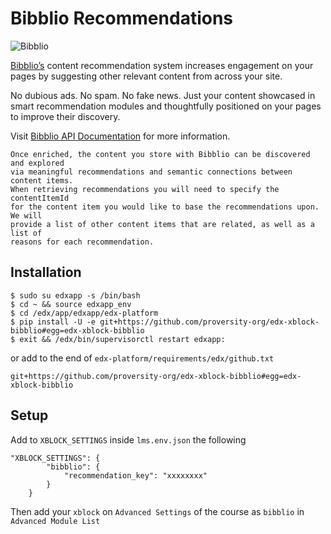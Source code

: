 # Bibblio Recommendations

![Bibblio](https://cdn-images-1.medium.com/fit/c/200/200/0*Qw1J3jqJtMhsU9D-.png)

[Bibblio’s](http://www.bibblio.org/) content recommendation system increases engagement on your pages by suggesting other relevant content from across your site.

No dubious ads. No spam. No fake news. Just your content showcased in smart recommendation modules and thoughtfully positioned on your pages to improve their discovery.

Visit [Bibblio API Documentation](https://bibblio.docs.apiary.io/#) for more information.

```
Once enriched, the content you store with Bibblio can be discovered and explored
via meaningful recommendations and semantic connections between content items.
When retrieving recommendations you will need to specify the contentItemId
for the content item you would like to base the recommendations upon. We will
provide a list of other content items that are related, as well as a list of
reasons for each recommendation.
```

## Installation

```
$ sudo su edxapp -s /bin/bash
$ cd ~ && source edxapp_env
$ cd /edx/app/edxapp/edx-platform
$ pip install -U -e git+https://github.com/proversity-org/edx-xblock-bibblio#egg=edx-xblock-bibblio
$ exit && /edx/bin/supervisorctl restart edxapp:
```

or add to the end of `edx-platform/requirements/edx/github.txt`

```
git+https://github.com/proversity-org/edx-xblock-bibblio#egg=edx-xblock-bibblio
```

## Setup
Add to ```XBLOCK_SETTINGS``` inside ```lms.env.json``` the following
```
"XBLOCK_SETTINGS": {
        "bibblio": {
            "recommendation_key": "xxxxxxxx"
        }
    }
```

Then add your ```xblock``` on ```Advanced Settings``` of the course as ```bibblio``` in ```Advanced Module List```
